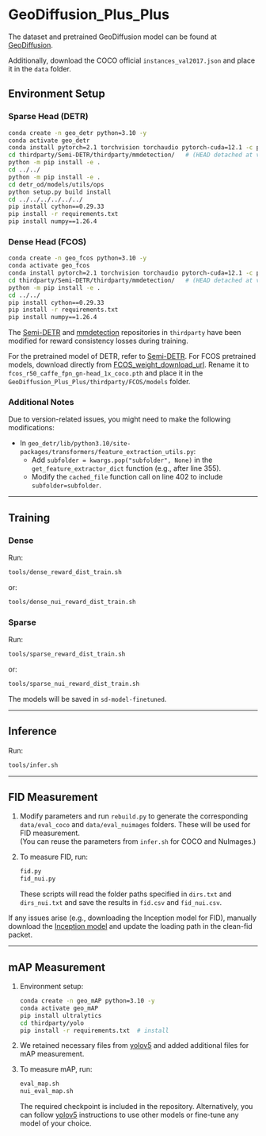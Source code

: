 # GeoDiffusion_Plus_Plus

The dataset and pretrained GeoDiffusion model can be found at [GeoDiffusion](https://github.com/KaiChen1998/GeoDiffusion).

Additionally, download the COCO official `instances_val2017.json` and place it in the `data` folder.

## Environment Setup

### Sparse Head (DETR)

```bash
conda create -n geo_detr python=3.10 -y
conda activate geo_detr
conda install pytorch=2.1 torchvision torchaudio pytorch-cuda=12.1 -c pytorch -c nvidia
cd thirdparty/Semi-DETR/thirdparty/mmdetection/   # (HEAD detached at v2.27.0)
python -m pip install -e .
cd ../../
python -m pip install -e .
cd detr_od/models/utils/ops
python setup.py build install
cd ../../../../../../
pip install cython==0.29.33
pip install -r requirements.txt
pip install numpy==1.26.4
```

### Dense Head (FCOS)

```bash
conda create -n geo_fcos python=3.10 -y
conda activate geo_fcos
conda install pytorch=2.1 torchvision torchaudio pytorch-cuda=12.1 -c pytorch -c nvidia
cd thirdparty/Semi-DETR/thirdparty/mmdetection/   # (HEAD detached at v2.27.0)
python -m pip install -e .
cd ../../
pip install cython==0.29.33
pip install -r requirements.txt
pip install numpy==1.26.4
```

The [Semi-DETR](https://github.com/JCZ404/Semi-DETR) and [mmdetection](https://github.com/open-mmlab/mmdetection) repositories in `thirdparty` have been modified for reward consistency losses during training.

For the pretrained model of DETR, refer to [Semi-DETR](https://github.com/JCZ404/Semi-DETR). For FCOS pretrained models, download directly from [FCOS_weight_download_url](https://download.openmmlab.com/mmdetection/v2.0/fcos/fcos_r50_caffe_fpn_gn-head_1x_coco/fcos_r50_caffe_fpn_gn-head_1x_coco-821213aa.pth). Rename it to `fcos_r50_caffe_fpn_gn-head_1x_coco.pth` and place it in the `GeoDiffusion_Plus_Plus/thirdparty/FCOS/models` folder.

### Additional Notes
Due to version-related issues, you might need to make the following modifications:

- In `geo_detr/lib/python3.10/site-packages/transformers/feature_extraction_utils.py`:
  - Add `subfolder = kwargs.pop("subfolder", None)` in the `get_feature_extractor_dict` function (e.g., after line 355).
  - Modify the `cached_file` function call on line 402 to include `subfolder=subfolder`.

---

## Training

### Dense
Run:  
```bash
tools/dense_reward_dist_train.sh
```  
or:  
```bash
tools/dense_nui_reward_dist_train.sh
```

### Sparse
Run:  
```bash
tools/sparse_reward_dist_train.sh
```  
or:  
```bash
tools/sparse_nui_reward_dist_train.sh
```

The models will be saved in `sd-model-finetuned`.

---

## Inference

Run:
```bash
tools/infer.sh
```

---

## FID Measurement

1. Modify parameters and run `rebuild.py` to generate the corresponding `data/eval_coco` and `data/eval_nuimages` folders. These will be used for FID measurement.  
   (You can reuse the parameters from `infer.sh` for COCO and NuImages.)

2. To measure FID, run:
   ```bash
   fid.py
   fid_nui.py
   ```

   These scripts will read the folder paths specified in `dirs.txt` and `dirs_nui.txt` and save the results in `fid.csv` and `fid_nui.csv`.

If any issues arise (e.g., downloading the Inception model for FID), manually download the [Inception model](https://nvlabs-fi-cdn.nvidia.com/stylegan2-ada-pytorch/pretrained/metrics/inception-2015-12-05.pt) and update the loading path in the clean-fid packet.

---

## mAP Measurement

1. Environment setup:
   ```bash
   conda create -n geo_mAP python=3.10 -y
   conda activate geo_mAP
   pip install ultralytics
   cd thirdparty/yolo
   pip install -r requirements.txt  # install
   ```

2. We retained necessary files from [yolov5](https://github.com/ultralytics/yolov5) and added additional files for mAP measurement.

3. To measure mAP, run:
   ```bash
   eval_map.sh
   nui_eval_map.sh
   ```

   The required checkpoint is included in the repository. Alternatively, you can follow [yolov5](https://github.com/ultralytics/yolov5) instructions to use other models or fine-tune any model of your choice.